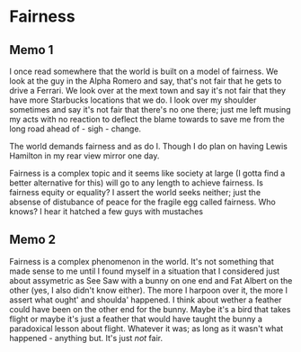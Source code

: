 # Fairness

## Memo 1

I once read somewhere that the world is built on a model of fairness. We look at the guy in the Alpha Romero and say, that's not fair that he gets to drive a Ferrari. We look over at the mext town and say it's not fair that they have more Starbucks locations that we do. I look over my shoulder sometimes and say it's not fair that there's no one there; just me left musing my acts with no reaction to deflect the blame towards to save me from the long road ahead of - sigh - change.

The world demands fairness and as do I. Though I do plan on having Lewis Hamilton in my rear view mirror one day.


Fairness is a complex topic and it seems like society at large (I gotta find a better alternative for this) will go to any length to achieve fairness. Is fairness equity or equality? I assert the world seeks neither; just the absense of distubance of peace for the fragile egg called fairness. Who knows? I hear it hatched a few guys with mustaches 

## Memo 2

Fairness is a complex phenomenon in the world. It's not something that made sense to me until I found myself in a situation that I considered just about assymetric as See Saw with a bunny on one end and Fat Albert on the other (yes, I also didn't know either). The more I harpoon over it, the more I assert what ought' and shoulda' happened. I think about wether a feather could have been on the other end for the bunny. Maybe it's a bird that takes flight or maybe it's just a feather that would have taught the bunny a paradoxical lesson about flight. Whatever it was; as long as it wasn't what happened - anything but. It's just *not* fair.
